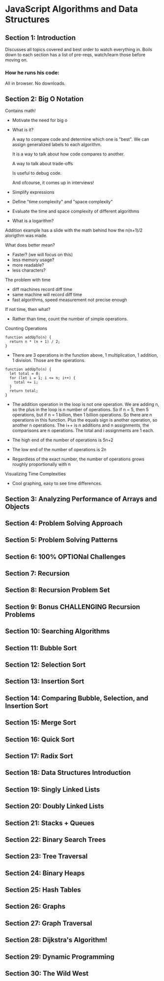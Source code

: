 # JavaScript Algorithms and Data Structures

## Section 1: Introduction

Discusses all topics covered and best order to watch everything in. Boils down to each section has a list of pre-reqs, watch/learn those before moving on.

### How he runs his code:

All in browser.
No downloads.

## Section 2: Big O Notation

Contains math!

- Motivate the need for big o
- What is it?

  A way to compare code and determine which one is "best". We can assign generalized labels to each algorithm.

  It is a way to talk about how code compares to another.

  A way to talk about trade-offs

  Is useful to debug code.

  And ofcourse, it comes up in interviews!

- Simplify expressions
- Define "time complexity" and "space complexity"
- Evaluate the time and space complexity of different algorithms
- What is a logarithm?

Addition example has a slide with the math behind how the n(n+1)/2 alorigthm was made.

What does better mean?

- Faster? (we will focus on this)
- less memory usage?
- more readable?
- less characters?

The problem with time

- diff machines record diff time
- same machine will record diff time
- fast algorithms, speed measurement not precise enough

If not time, then what?

- Rather than time, count the number of simple operations.

Counting Operations

```
function addUpTo(n) {
  return n * (n + 1) / 2;
}
```

- There are 3 operations in the function above, 1 multiplication, 1 addition, 1 division. Those are the operations.

```
function addUpTo(n) {
  let total = 0;
  for (let i = 1; i <= n; i++) {
    total += i;
  }
  return total;
}
```

- The addition operation in the loop is not one operation. We are adding n, so the plus in the loop is n number of operations. So if n = 5, then 5 operations, but if n = 1 billion, then 1 billion operations. So there are n operations in this function. Plus the equals sign is another operation, so another n operations. The i++ is n additions and n assignments, the comparisons are n operations. The total and i assignments are 1 each.

- The high end of the number of operations is 5n+2
- The low end of the number of operations is 2n

- Regardless of the exact number, the number of operations grows roughly proportionally with n

Visualizing Time Complexities

- Cool graphing, easy to see time differences.

## Section 3: Analyzing Performance of Arrays and Objects

## Section 4: Problem Solving Approach

## Section 5: Problem Solving Patterns

## Section 6: 100% OPTIONal Challenges

## Section 7: Recursion

## Section 8: Recursion Problem Set

## Section 9: Bonus CHALLENGING Recursion Problems

## Section 10: Searching Algorithms

## Section 11: Bubble Sort

## Section 12: Selection Sort

## Section 13: Insertion Sort

## Section 14: Comparing Bubble, Selection, and Insertion Sort

## Section 15: Merge Sort

## Section 16: Quick Sort

## Section 17: Radix Sort

## Section 18: Data Structures Introduction

## Section 19: Singly Linked Lists

## Section 20: Doubly Linked Lists

## Section 21: Stacks + Queues

## Section 22: Binary Search Trees

## Section 23: Tree Traversal

## Section 24: Binary Heaps

## Section 25: Hash Tables

## Section 26: Graphs

## Section 27: Graph Traversal

## Section 28: Dijkstra's Algorithm!

## Section 29: Dynamic Programming

## Section 30: The Wild West
